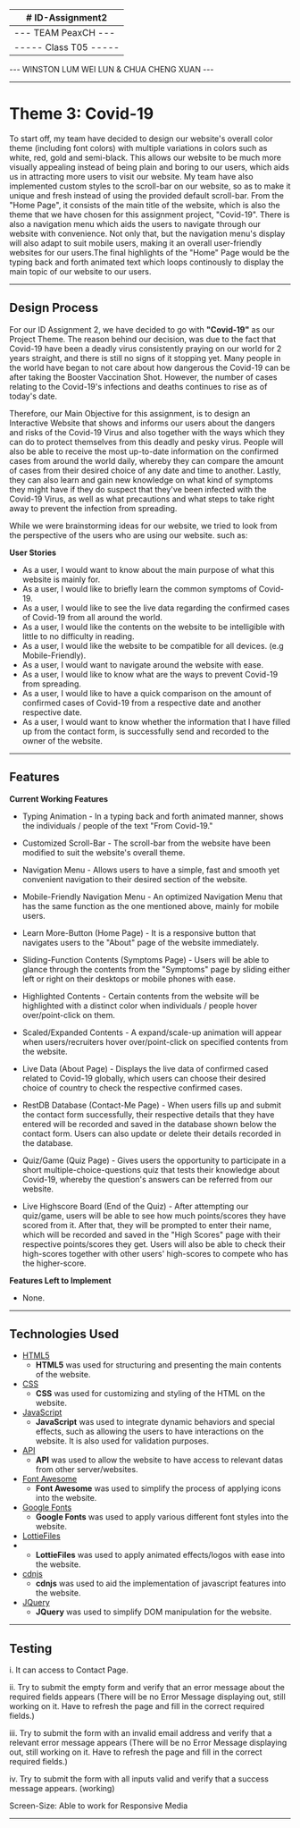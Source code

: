 
|   # ID-Assignment2    |
|-----------------------|
| --- TEAM PeaxCH ---   |
| ----- Class T05 -----   |

--- WINSTON LUM WEI LUN & CHUA CHENG XUAN ---

_____________

# Theme 3: Covid-19
To start off, my team have decided to design our website's overall color theme (including font colors) with multiple variations in colors such as white, red, gold and semi-black. This allows our website to be much more visually appealing instead of being plain and boring to our users, which aids us in attracting more users to visit our website. My team have also implemented custom styles to the scroll-bar on our website, so as to make it unique and fresh instead of using the provided default scroll-bar. From the "Home Page", it consists of the main title of the website, which is also the theme that we have chosen for this assignment project, "Covid-19". There is also a navigation menu which aids the users to navigate through our website with convenience. Not only that, but the navigation menu's display will also adapt to suit mobile users, making it an overall user-friendly websites for our users.The final highlights of the "Home" Page would be the typing back and forth animated text which loops continously to display the main topic of our website to our users. 

_____________

## Design Process
For our ID Assignment 2, we have decided to go with **"Covid-19"** as our Project Theme. The reason behind our decision, was due to the fact that Covid-19 have been a deadly virus consistently praying on our world for 2 years straight, and there is still no signs of it stopping yet. Many people in the world have began to not care about how dangerous the Covid-19 can be after taking the Booster Vaccination Shot. However, the number of cases relating to the Covid-19's infections and deaths continues to rise as of today's date. 

Therefore, our Main Objective for this assignment, is to design an Interactive Website that shows and informs our users about the dangers and risks of the Covid-19 Virus and also together with the ways which they can do to protect themselves from this deadly and pesky virus. People will also be able to receive the most up-to-date information on the confirmed cases from around the world daily, whereby they can compare the amount of cases from their desired choice of any date and time to another. Lastly, they can also learn and gain new knowledge on what kind of symptoms they might have if they do suspect that they've been infected with the Covid-19 Virus, as well as what precautions and what steps to take right away to prevent the infection from spreading.

While we were brainstorming ideas for our website, we tried to look from the perspective of the users who are using our website. such as:

**User Stories**
- As a user, I would want to know about the main purpose of what this website is mainly for.
- As a user, I would like to briefly learn the common symptoms of Covid-19.
- As a user, I would like to see the live data regarding the confirmed cases of Covid-19 from all around the world.
- As a user, I would like the contents on the website to be intelligible with little to no difficulty in reading.
- As a user, I would like the website to be compatible for all devices. (e.g Mobile-Friendly).
- As a user, I would want to navigate around the website with ease.
- As a user, I would like to know what are the ways to prevent Covid-19 from spreading.
- As a user, I would like to have a quick comparison on the amount of confirmed cases of Covid-19 from a respective date and another respective date.
- As a user, I would want to know whether the information that I have filled up from the contact form, is successfully send and recorded to the owner of the website.
_____________

## Features
**Current Working Features**
- Typing Animation - In a typing back and forth animated manner, shows the individuals / people of the text "From Covid-19." 

- Customized Scroll-Bar - The scroll-bar from the website have been modified to suit the website's overall theme.

- Navigation Menu - Allows users to have a simple, fast and smooth yet convenient navigation to their desired section of the website.

- Mobile-Friendly Navigation Menu - An optimized Navigation Menu that has the same function as the one mentioned above, mainly for mobile users.

- Learn More-Button (Home Page) - It is a responsive button that navigates users to the "About" page of the website immediately.

- Sliding-Function Contents (Symptoms Page) - Users will be able to glance through the contents from the "Symptoms" page by sliding either left or right on their desktops or mobile phones with ease. 

- Highlighted Contents - Certain contents from the website will be highlighted with a distinct color when individuals / people hover over/point-click on them.

- Scaled/Expanded Contents - A expand/scale-up animation will appear when users/recruiters hover over/point-click on specified contents from the website. 

- Live Data (About Page) - Displays the live data of confirmed cased related to Covid-19 globally, which users can choose their desired choice of country to check the respective confirmed cases.

- RestDB Database (Contact-Me Page) - When users fills up and submit the contact form successfully, their respective details that they have entered will be recorded and saved in the database shown below the contact form. Users can also update or delete their details recorded in the database.

- Quiz/Game (Quiz Page) - Gives users the opportunity to participate in a short multiple-choice-questions quiz that tests their knowledge about Covid-19, whereby the question's answers can be referred from our website. 

- Live Highscore Board (End of the Quiz) - After attempting our quiz/game, users will be able to see how much points/scores they have scored from it. After that, they will be prompted to enter their name, which will be recorded and saved in the "High Scores" page with their respective points/scores they get. Users will also be able to check their high-scores together with other users' high-scores to compete who has the higher-score.

**Features Left to Implement**
- None.
_____________

## Technologies Used
- [HTML5](https://developer.mozilla.org/en-US/docs/Glossary/HTML5)
    - **HTML5** was used for structuring and presenting the main contents of the website.
- [CSS](https://developer.mozilla.org/en-US/docs/Web/CSS)
    - **CSS** was used for customizing and styling of the HTML on the website. 
- [JavaScript](https://developer.mozilla.org/en-US/docs/Web/JavaScript)
    - **JavaScript** was used to integrate dynamic behaviors and special effects, such as allowing the users to have interactions on the website. It is also used for validation purposes.
- [API](https://www.mulesoft.com/resources/api/what-is-an-api)
    - **API** was used to allow the website to have access to relevant datas from other server/websites.
- [Font Awesome](https://fontawesome.com/)
    - **Font Awesome** was used to simplify the process of applying icons into the website.
- [Google Fonts](https://fonts.google.com/)
    - **Google Fonts** was used to apply various different font styles into the website.
- [LottieFiles](https://lottiefiles.com/)
-   - **LottieFiles** was used to apply animated effects/logos with ease into the website.
- [cdnjs](https://cdnjs.com/)
    - **cdnjs** was used to aid the implementation of javascript features into the website.
- [JQuery](https://jquery.com/)
    - **JQuery** was used to simplify DOM manipulation for the website.

_____________

## Testing
i. It can access to Contact Page. 

ii. Try to submit the empty form and verify that an error message about the required fields appears 
(There will be no Error Message displaying out, still working on it. Have to refresh the page and fill in the correct required fields.)

iii. Try to submit the form with an invalid email address and verify that a relevant error message appears 
(There will be no Error Message displaying out, still working on it. Have to refresh the page and fill in the correct required fields.)

iv. Try to submit the form with all inputs valid and verify that a success message appears. (working)

Screen-Size: Able to work for Responsive Media

_____________
